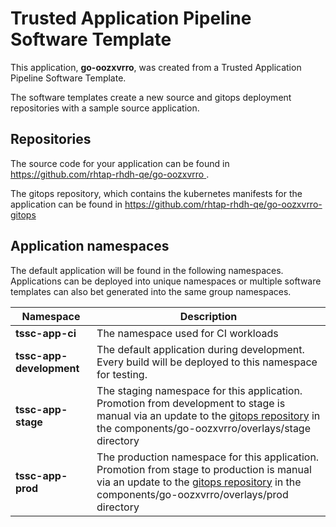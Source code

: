 # Trusted Application Pipeline Software Template

This application, **go-oozxvrro**, was created from a Trusted Application Pipeline Software Template.

The software templates create a new source and gitops deployment repositories with a sample source application. 

## Repositories

The source code for your application can be found in [https://github.com/rhtap-rhdh-qe/go-oozxvrro ](https://github.com/rhtap-rhdh-qe/go-oozxvrro ).
 
The gitops repository, which contains the kubernetes manifests for the application can be found in 
[https://github.com/rhtap-rhdh-qe/go-oozxvrro-gitops ](https://github.com/rhtap-rhdh-qe/go-oozxvrro-gitops ) 

## Application namespaces 

The default application will be found in the following namespaces. Applications can be deployed into unique namespaces or multiple software templates can also bet generated into the same group namespaces.  

|  Namespace   |  Description   |  
| -------- | -------- |
| **tssc-app-ci** | The namespace used for CI workloads |
| **tssc-app-development** | The default application during development. Every build will be deployed to this namespace for testing. |
| **tssc-app-stage** | The staging namespace for this application. Promotion from development to stage is manual via an update to the [gitops repository](https://github.com/rhtap-rhdh-qe/go-oozxvrro-gitops ) in the components/go-oozxvrro/overlays/stage directory |
| **tssc-app-prod** | The production namespace for this application. Promotion from stage to production is manual via an update to the [gitops repository](https://github.com/rhtap-rhdh-qe/go-oozxvrro-gitops ) in the components/go-oozxvrro/overlays/prod directory |